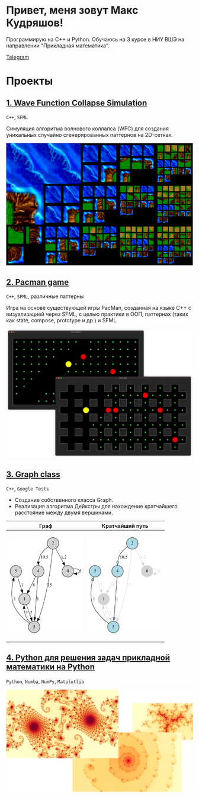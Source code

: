# Привет, меня зовут Макс Кудряшов!

Программирую на C++ и Python.
Обучаюсь на 3 курсе в НИУ ВШЭ на направлении "Прикладная математика".

[Telegram](t.me/kudrmax)

# Проекты

## [1. Wave Function Collapse Simulation](https://github.com/kudrmax/wfc)

`C++`, `SFML`

Симуляция алгоритма волнового коллапса (WFC) для создания уникальных случайно сгенерированных паттернов на 2D-сетках.

<p align="left"><img src="images/wfc.png" width="600px"></p>

## [2. Pacman game](https://github.com/kudrmax/pac-man)

`C++`, `SFML`, различные паттерны

Игра на основе существующей игры PacMan, созданная на языке C++ с визуализацией через SFML, с целью практики в ООП,
паттернах (таких как state, compose, prototype и др.) и SFML.

<p align="left"><img src="images/pacman.png" width="600px"></p>

## [3. Graph class](https://github.com/kudrmax/dijkstra)

`C++`, `Google Tests`

- Создание собственного класса Graph.
- Реализация алгоритма Дейкстры для нахождение кратчайшего расстояние между двумя вершинами.

| Граф                                                            | Кратчайший путь                                                 |
|-----------------------------------------------------------------|-----------------------------------------------------------------|
| <p align="left"><img src="images/graph1.png" width="200px"></p> | <p align="left"><img src="images/graph2.png" width="200px"></p> |


## [4. Python для решения задач прикладной математики на Python](https://github.com/kudrmax/applied-mathematics-python)

`Python`, `Numba`, `NumPy`, `Matplotlib`

<p align="left"><img src="images/fractals 2.png" width="600px"></p>
